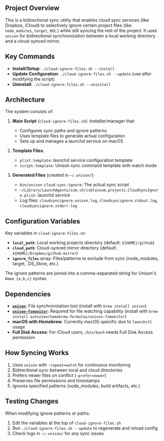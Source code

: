 ## Project Overview

This is a bidirectional sync utility that enables cloud sync services (like Dropbox, iCloud) to selectively ignore certain project files (like `node_modules`, `target`, etc.) while still syncing the rest of the project. It uses `unison` for bidirectional synchronization between a local working directory and a cloud-synced mirror.

## Key Commands

- **Install/Setup**: `./cloud-ignore-files.sh --install`
- **Update Configuration**: `./cloud-ignore-files.sh --update` (use after modifying the script)
- **Uninstall**: `./cloud-ignore-files.sh --uninstall`

## Architecture

The system consists of:

1. **Main Script** (`cloud-ignore-files.sh`): Installer/manager that:
   - Configures sync paths and ignore patterns
   - Uses template files to generate actual configuration
   - Sets up and manages a launchd service on macOS

2. **Template Files**:
   - `plist.template`: launchd service configuration template
   - `script.template`: Unison sync command template with watch mode

3. **Generated Files** (created in `~/.unison/`):
   - `bin/unison-cloud-sync-ignore`: The actual sync script
   - `~/Library/LaunchAgents/com.chrisblossom.projects.CloudSyncIgnore.plist`: launchd service
   - Log files: `cloudsyncignore.unison.log`, `cloudsyncignore.stdout.log`, `cloudsyncignore.stderr.log`

## Configuration Variables

Key variables in `cloud-ignore-files.sh`:

- **`local_path`**: Local working projects directory (default: `${HOME}/github`)
- **`cloud_path`**: Cloud-synced mirror directory (default: `${HOME}/Dropbox/github-mirror`)
- **`ignore_files`** array: Files/patterns to exclude from sync (node_modules, target, .DS_Store, etc.)

The ignore patterns are joined into a comma-separated string for Unison's `Name {a,b,c}` syntax.

## Dependencies

- **[`unison`](https://github.com/bcpierce00/unison)**: File synchronization tool (install with `brew install unison`)
- **[`unison-fsmonitor`](https://github.com/autozimu/unison-fsmonitor)**: Required for file watching capability (install with `brew install autozimu/homebrew-formulas/unison-fsmonitor`)
- **macOS with Homebrew**: Currently macOS-specific due to `launchctl` usage
- **Full Disk Access**: For iCloud users, `/bin/bash` needs Full Disk Access permission

## How Syncing Works

1. Uses `unison` with `-repeat=watch` for continuous monitoring
2. Bidirectional sync between local and cloud directories
3. Prefers newer files on conflict (`-prefer=newer`)
4. Preserves file permissions and timestamps
5. Ignores specified patterns (node_modules, build artifacts, etc.)

## Testing Changes

When modifying ignore patterns or paths:
1. Edit the variables at the top of `cloud-ignore-files.sh`
2. Run `./cloud-ignore-files.sh --update` to regenerate and reload config
3. Check logs in `~/.unison/` for any sync issues

